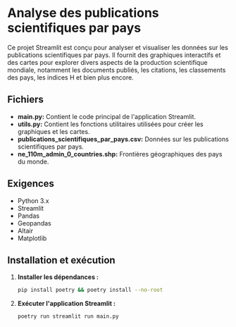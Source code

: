 # Analyse des publications scientifiques par pays

Ce projet Streamlit est conçu pour analyser et visualiser les données sur les publications scientifiques par pays. Il fournit des graphiques interactifs et des cartes pour explorer divers aspects de la production scientifique mondiale, notamment les documents publiés, les citations, les classements des pays, les indices H et bien plus encore.

## Fichiers

- **main.py:** Contient le code principal de l'application Streamlit.
- **utils.py:** Contient les fonctions utilitaires utilisées pour créer les graphiques et les cartes.
- **publications_scientifiques_par_pays.csv:** Données sur les publications scientifiques par pays.
- **ne_110m_admin_0_countries.shp:** Frontières géographiques des pays du monde.

## Exigences

- Python 3.x
- Streamlit
- Pandas
- Geopandas
- Altair
- Matplotlib

## Installation et exécution

1. **Installer les dépendances :**
    ```bash
    pip install poetry && poetry install --no-root
    ```

2. **Exécuter l'application Streamlit :**
    ```bash
    poetry run streamlit run main.py
    ```
